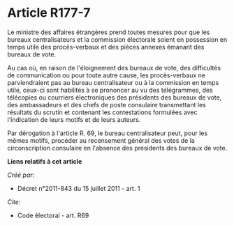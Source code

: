 # Article R177-7

Le ministre des affaires étrangères prend toutes mesures pour que les bureaux centralisateurs et la commission électorale
soient en possession en temps utile des procès-verbaux et des pièces annexes émanant des bureaux de vote. 

Au cas où, en raison de l'éloignement des bureaux de vote, des difficultés de communication ou pour toute autre cause, les
procès-verbaux ne parviendraient pas au bureau centralisateur ou à la commission en temps utile, ceux-ci sont habilités à se
prononcer au vu des télégrammes, des télécopies ou courriers électroniques des présidents des bureaux de vote, des
ambassadeurs et des chefs de poste consulaire transmettant les résultats du scrutin et contenant les contestations formulées
avec l'indication de leurs motifs et de leurs auteurs. 

Par dérogation à l'article R. 69, le bureau centralisateur peut, pour les mêmes motifs, procéder au recensement général des
votes de la circonscription consulaire en l'absence des présidents des bureaux de vote.

**Liens relatifs à cet article**

_Créé par_:

  - Décret n°2011-843 du 15 juillet 2011 - art. 1

_Cite_:

  - Code électoral - art. R69
